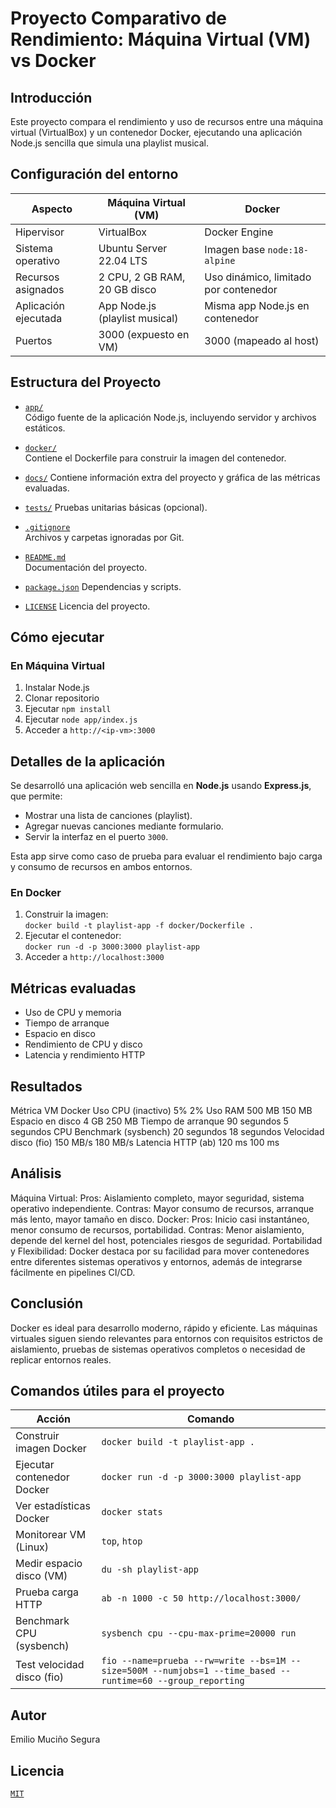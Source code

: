 # Proyecto Comparativo de Rendimiento: Máquina Virtual (VM) vs Docker

## Introducción

Este proyecto compara el rendimiento y uso de recursos entre una máquina virtual (VirtualBox) y un contenedor Docker, ejecutando una aplicación Node.js sencilla que simula una playlist musical.

## Configuración del entorno

| Aspecto                 | Máquina Virtual (VM)                 | Docker                                  |
|------------------------|------------------------------------|----------------------------------------|
| Hipervisor             | VirtualBox                         | Docker Engine                          |
| Sistema operativo      | Ubuntu Server 22.04 LTS            | Imagen base `node:18-alpine`           |
| Recursos asignados     | 2 CPU, 2 GB RAM, 20 GB disco       | Uso dinámico, limitado por contenedor  |
| Aplicación ejecutada   | App Node.js (playlist musical)     | Misma app Node.js en contenedor        |
| Puertos                | 3000 (expuesto en VM)               | 3000 (mapeado al host)                  |

## Estructura del Proyecto

- [`app/`](./app)  
  Código fuente de la aplicación Node.js, incluyendo servidor y archivos estáticos.

- [`docker/`](./docker)   
  Contiene el Dockerfile para construir la imagen del contenedor.
  
- [`docs/`](./docs)
  Contiene información extra del proyecto y gráfica de las métricas evaluadas.
  
- [`tests/`](./tests) 
  Pruebas unitarias básicas (opcional).

- [`.gitignore`](./.gitignore)    
  Archivos y carpetas ignoradas por Git.

- [`README.md`](./README.md)  
  Documentación del proyecto.

- [`package.json`](./package.json)
  Dependencias y scripts.

- [`LICENSE`](./LICENSE) 
  Licencia del proyecto.

## Cómo ejecutar

### En Máquina Virtual

1. Instalar Node.js  
2. Clonar repositorio  
3. Ejecutar `npm install`  
4. Ejecutar `node app/index.js`  
5. Acceder a `http://<ip-vm>:3000`

## Detalles de la aplicación

Se desarrolló una aplicación web sencilla en **Node.js** usando **Express.js**, que permite:

- Mostrar una lista de canciones (playlist).  
- Agregar nuevas canciones mediante formulario.  
- Servir la interfaz en el puerto `3000`.

Esta app sirve como caso de prueba para evaluar el rendimiento bajo carga y consumo de recursos en ambos entornos.

### En Docker

1. Construir la imagen:  
   `docker build -t playlist-app -f docker/Dockerfile .`  
2. Ejecutar el contenedor:  
   `docker run -d -p 3000:3000 playlist-app`  
3. Acceder a `http://localhost:3000`

## Métricas evaluadas

- Uso de CPU y memoria  
- Tiempo de arranque  
- Espacio en disco  
- Rendimiento de CPU y disco  
- Latencia y rendimiento HTTP

## Resultados 

Métrica	                  VM	                Docker
Uso CPU (inactivo)	      5%	                  2%
Uso RAM	                  500 MB	             150 MB
Espacio en disco	        4 GB	               250 MB
Tiempo de arranque	      90 segundos	         5 segundos
CPU Benchmark (sysbench)	20 segundos	         18 segundos
Velocidad disco (fio)	    150 MB/s	           180 MB/s
Latencia HTTP (ab)	      120 ms	             100 ms



## Análisis

Máquina Virtual:
Pros: Aislamiento completo, mayor seguridad, sistema operativo independiente.
Contras: Mayor consumo de recursos, arranque más lento, mayor tamaño en disco.
Docker:
Pros: Inicio casi instantáneo, menor consumo de recursos, portabilidad.
Contras: Menor aislamiento, depende del kernel del host, potenciales riesgos de seguridad.
Portabilidad y Flexibilidad: Docker destaca por su facilidad para mover contenedores entre diferentes sistemas operativos y entornos, además de integrarse fácilmente en pipelines CI/CD.

## Conclusión

Docker es ideal para desarrollo moderno, rápido y eficiente.
Las máquinas virtuales siguen siendo relevantes para entornos con requisitos estrictos de aislamiento, pruebas de sistemas operativos completos o necesidad de replicar entornos reales.

## Comandos útiles para el proyecto


| Acción                     | Comando                                                                                                    |
| -------------------------- | ---------------------------------------------------------------------------------------------------------- |
| Construir imagen Docker    | `docker build -t playlist-app .`                                                                           |
| Ejecutar contenedor Docker | `docker run -d -p 3000:3000 playlist-app`                                                                  |
| Ver estadísticas Docker    | `docker stats`                                                                                             |
| Monitorear VM (Linux)      | `top`, `htop`                                                                                              |
| Medir espacio disco (VM)   | `du -sh playlist-app`                                                                                      |
| Prueba carga HTTP          | `ab -n 1000 -c 50 http://localhost:3000/`                                                                  |
| Benchmark CPU (sysbench)   | `sysbench cpu --cpu-max-prime=20000 run`                                                                   |
| Test velocidad disco (fio) | `fio --name=prueba --rw=write --bs=1M --size=500M --numjobs=1 --time_based --runtime=60 --group_reporting` |


## Autor

Emilio Muciño Segura

## Licencia
[`MIT`](./License)
